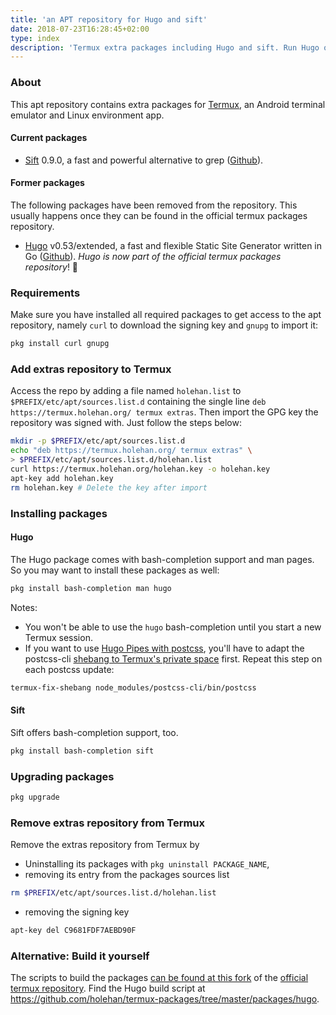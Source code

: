 ```yaml
---
title: 'an APT repository for Hugo and sift'
date: 2018-07-23T16:28:45+02:00
type: index
description: 'Termux extra packages including Hugo and sift. Run Hugo on Android and impress your friends.'
---
```


### About

This apt repository contains extra packages for [Termux](https://termux.com/), an Android terminal emulator and Linux environment app.

#### Current packages

- [Sift](https://sift-tool.org) 0.9.0, a fast and powerful alternative to grep ([Github](https://github.com/svent/sift/)).

#### Former packages

The following packages have been removed from the repository. This usually happens once they can be found in the official termux packages repository.

- [Hugo](https://gohugo.io/) v0.53/extended, a fast and flexible Static Site Generator written in Go ([Github](https://github.com/gohugoio/hugo)). _Hugo is now part of the official termux packages repository_! 🎉

### Requirements

Make sure you have installed all required packages to get access to the apt repository, namely `curl` to download the signing key and `gnupg` to import it:

```bash
pkg install curl gnupg
```

### Add extras repository to Termux

Access the repo by adding a file named `holehan.list` to `$PREFIX/etc/apt/sources.list.d` containing the single line
`deb https://termux.holehan.org/ termux extras`. Then import the GPG key the repository was signed with. Just follow the steps below:

```bash
mkdir -p $PREFIX/etc/apt/sources.list.d
echo "deb https://termux.holehan.org/ termux extras" \
> $PREFIX/etc/apt/sources.list.d/holehan.list
curl https://termux.holehan.org/holehan.key -o holehan.key
apt-key add holehan.key
rm holehan.key # Delete the key after import
```

### Installing packages

#### Hugo

The Hugo package comes with bash-completion support and man pages. So you may want to install these packages as well:

```bash
pkg install bash-completion man hugo
```

Notes:

- You won't be able to use the `hugo` bash-completion until you start a new Termux session.
- If you want to use [Hugo Pipes with postcss](http://gohugo.io/hugo-pipes/postcss/), you'll have to adapt the postcss-cli [shebang to Termux's private space](https://wiki.termux.com/wiki/Termux-fix-shebang) first. Repeat this step on each postcss update:

```bash
termux-fix-shebang node_modules/postcss-cli/bin/postcss
```

#### Sift

Sift offers bash-completion support, too.

```bash
pkg install bash-completion sift
```

### Upgrading packages

```bash
pkg upgrade
```

### Remove extras repository from Termux

Remove the extras repository from Termux by

- Uninstalling its packages with `pkg uninstall PACKAGE_NAME`,
- removing its entry from the packages sources list

```bash
rm $PREFIX/etc/apt/sources.list.d/holehan.list
```

- removing the signing key

```bash
apt-key del C9681FDF7AEBD90F
```

### Alternative: Build it yourself

The scripts to build the packages [can be found at this fork](https://github.com/holehan/termux-packages) of the [official termux repository](https://github.com/termux/termux-packages). Find the Hugo build script at <https://github.com/holehan/termux-packages/tree/master/packages/hugo>.

